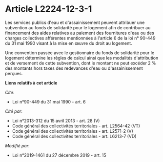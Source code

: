 # Article L2224-12-3-1

Les services publics d'eau et d'assainissement peuvent attribuer une subvention au fonds de solidarité pour le logement afin
de contribuer au financement des aides relatives au paiement des fournitures d'eau ou des charges collectives afférentes
mentionnées à l'article 6 de la loi n° 90-449 du 31 mai 1990 visant à la mise en œuvre du droit au logement.

Une convention passée avec le gestionnaire du fonds de solidarité pour le logement détermine les règles de calcul ainsi que
les modalités d'attribution et de versement de cette subvention, dont le montant ne peut excéder 2 % des montants hors taxes
des redevances d'eau ou d'assainissement perçues.

**Liens relatifs à cet article**

_Cite_:

  - Loi n°90-449 du 31 mai 1990 - art. 6

_Cité par_:

  - Loi n°2013-312 du 15 avril 2013 - art. 28 (V)
  - Code général des collectivités territoriales - art. L2564-42 (VT)
  - Code général des collectivités territoriales - art. L2571-2 (V)
  - Code général des collectivités territoriales - art. L6213-7 (VD)

_Modifié par_:

  - Loi n°2019-1461 du 27 décembre 2019 - art. 15
